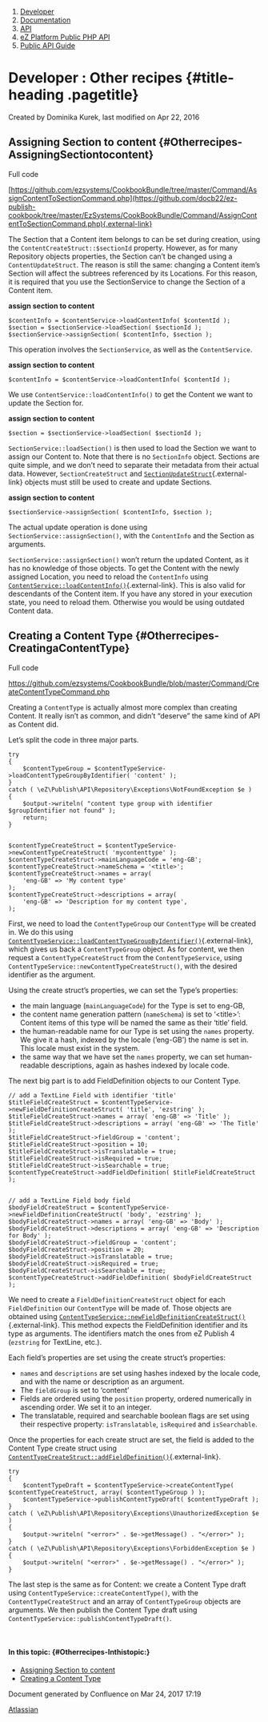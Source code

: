 1.  <span>[Developer](index.html)</span>
2.  <span>[Documentation](Documentation_31429504.html)</span>
3.  <span>[API](API_31429524.html)</span>
4.  <span>[eZ Platform Public PHP
    API](eZ-Platform-Public-PHP-API_31429583.html)</span>
5.  <span>[Public API Guide](Public-API-Guide_31430303.html)</span>

<span id="title-text"> Developer : Other recipes </span> {#title-heading .pagetitle}
========================================================

Created by <span class="author"> Dominika Kurek</span>, last modified on
Apr 22, 2016

Assigning Section to content {#Otherrecipes-AssigningSectiontocontent}
----------------------------

Full code

<span
class="aui-icon aui-icon-small aui-iconfont-info confluence-information-macro-icon"></span>
[https://github.com/ezsystems/CookbookBundle/tree/master/Command/AssignContentToSectionCommand.php](https://github.com/docb22/ez-publish-cookbook/tree/master/EzSystems/CookBookBundle/Command/AssignContentToSectionCommand.php){.external-link}

The Section that a Content item belongs to can be set during creation,
using the `ContentCreateStruct::$sectionId` property. However, as for
many Repository objects properties, the Section can’t be changed using a
`ContentUpdateStruct`. The reason is still the same: changing a Content
item’s Section will affect the subtrees referenced by its Locations. For
this reason, it is required that you use the SectionService to change
the Section of a Content item.

**assign section to content**

~~~~ brush:
$contentInfo = $contentService->loadContentInfo( $contentId );
$section = $sectionService->loadSection( $sectionId );
$sectionService->assignSection( $contentInfo, $section );
~~~~

This operation involves the `SectionService`, as well as the
`ContentService`.

**assign section to content**

~~~~ brush:
$contentInfo = $contentService->loadContentInfo( $contentId );
~~~~

We use `ContentService::loadContentInfo()` to get the Content we want to
update the Section for.

**assign section to content**

~~~~ brush:
$section = $sectionService->loadSection( $sectionId );
~~~~

`SectionService::loadSection()` is then used to load the Section we want
to assign our Content to. Note that there is no `SectionInfo` object.
Sections are quite simple, and we don’t need to separate their metadata
from their actual data. However, `SectionCreateStruct` and
[`SectionUpdateStruct`](http://apidoc.ez.no/sami/trunk/NS/html/eZ/Publish/API/Repository/Values/Content/SectionUpdateStruct.html){.external-link}
objects must still be used to create and update Sections.

**assign section to content**

~~~~ brush:
$sectionService->assignSection( $contentInfo, $section );
~~~~

The actual update operation is done using
`SectionService::assignSection()`, with the `ContentInfo` and the
Section as arguments.

<span
class="aui-icon aui-icon-small aui-iconfont-warning confluence-information-macro-icon"></span>
`SectionService::assignSection()` won’t return the updated Content, as
it has no knowledge of those objects. To get the Content with the newly
assigned Location, you need to reload the `ContentInfo` using
[`ContentService::loadContentInfo()`](http://apidoc.ez.no/sami/trunk/NS/html/eZ/Publish/API/Repository/ContentService.html#method_loadContentInfo){.external-link}.
This is also valid for descendants of the Content item. If you have any
stored in your execution state, you need to reload them. Otherwise you
would be using outdated Content data.

Creating a Content Type {#Otherrecipes-CreatingaContentType}
-----------------------

Full code

<span
class="aui-icon aui-icon-small aui-iconfont-info confluence-information-macro-icon"></span>
<https://github.com/ezsystems/CookbookBundle/blob/master/Command/CreateContentTypeCommand.php>

Creating a `ContentType` is actually almost more complex than creating
Content. It really isn’t as common, and didn’t “deserve” the same kind
of API as Content did.

Let’s split the code in three major parts.

~~~~ brush:
try
{
    $contentTypeGroup = $contentTypeService->loadContentTypeGroupByIdentifier( 'content' );
}
catch ( \eZ\Publish\API\Repository\Exceptions\NotFoundException $e )
{
    $output->writeln( "content type group with identifier $groupIdentifier not found" );
    return;
}


$contentTypeCreateStruct = $contentTypeService->newContentTypeCreateStruct( 'mycontenttype' );
$contentTypeCreateStruct->mainLanguageCode = 'eng-GB';
$contentTypeCreateStruct->nameSchema = '<title>';
$contentTypeCreateStruct->names = array(
    'eng-GB' => 'My content type'
);
$contentTypeCreateStruct->descriptions = array(
    'eng-GB' => 'Description for my content type',
);
~~~~

First, we need to load the `ContentTypeGroup` our `ContentType` will be
created in. We do this using
[`ContentTypeService::loadContentTypeGroupByIdentifier()`](http://apidoc.ez.no/sami/trunk/NS/html/eZ/Publish/API/Repository/ContentTypeService.html#method_loadContentTypeGroupByIdentifier){.external-link},
which gives us back a `ContentTypeGroup` object. As for content, we then
request a `ContentTypeCreateStruct` from the `ContentTypeService`, using
`ContentTypeService::newContentTypeCreateStruct()`, with the desired
identifier as the argument. 

Using the create struct’s properties, we can set the Type’s properties:

-   the main language (`mainLanguageCode`) for the Type is set to
    eng-GB,
-   the content name generation pattern (`nameSchema`) is set to
    ‘&lt;title&gt;’: Content items of this type will be named the same
    as their ‘title’ field.
-   the human-readable name for our Type is set using the
    `names` property. We give it a hash, indexed by the
    locale (’eng-GB’) the name is set in. This locale must exist in
    the system.
-   the same way that we have set the `names` property, we can set
    human-readable descriptions, again as hashes indexed by locale code.

The next big part is to add FieldDefinition objects to our Content Type.

~~~~ brush:
// add a TextLine Field with identifier 'title'
$titleFieldCreateStruct = $contentTypeService->newFieldDefinitionCreateStruct( 'title', 'ezstring' );
$titleFieldCreateStruct->names = array( 'eng-GB' => 'Title' );
$titleFieldCreateStruct->descriptions = array( 'eng-GB' => 'The Title' );
$titleFieldCreateStruct->fieldGroup = 'content';
$titleFieldCreateStruct->position = 10;
$titleFieldCreateStruct->isTranslatable = true;
$titleFieldCreateStruct->isRequired = true;
$titleFieldCreateStruct->isSearchable = true;
$contentTypeCreateStruct->addFieldDefinition( $titleFieldCreateStruct );


// add a TextLine Field body field
$bodyFieldCreateStruct = $contentTypeService->newFieldDefinitionCreateStruct( 'body', 'ezstring' );
$bodyFieldCreateStruct->names = array( 'eng-GB' => 'Body' );
$bodyFieldCreateStruct->descriptions = array( 'eng-GB' => 'Description for Body' );
$bodyFieldCreateStruct->fieldGroup = 'content';
$bodyFieldCreateStruct->position = 20;
$bodyFieldCreateStruct->isTranslatable = true;
$bodyFieldCreateStruct->isRequired = true;
$bodyFieldCreateStruct->isSearchable = true;
$contentTypeCreateStruct->addFieldDefinition( $bodyFieldCreateStruct );
~~~~

We need to create a `FieldDefinitionCreateStruct` object for each
`FieldDefinition` our `ContentType` will be made of. Those objects are
obtained using
[`ContentTypeService::newFieldDefinitionCreateStruct()`](http://apidoc.ez.no/sami/trunk/NS/html/eZ/Publish/API/Repository/ContentTypeService.html#method_newFieldDefinitionCreateStruct){.external-link}.
This method expects the FieldDefinition identifier and its type as
arguments. The identifiers match the ones from eZ Publish 4 (`ezstring`
for TextLine, etc.).

Each field’s properties are set using the create struct’s properties:

-   `names` and `descriptions` are set using hashes indexed by the
    locale code, and with the name or description as an argument.
-   The `fieldGroup` is set to ‘content’
-   Fields are ordered using the `position` property, ordered
    numerically in ascending order. We set it to an integer.
-   The translatable, required and searchable boolean flags are set
    using their respective property: `isTranslatable`, `isRequired` and
    `isSearchable`.

Once the properties for each create struct are set, the field is added
to the Content Type create struct using
[`ContentTypeCreateStruct::addFieldDefinition()`](http://apidoc.ez.no/sami/trunk/NS/html/eZ/Publish/API/Repository/Values/ContentType/ContentTypeCreateStruct.html#method_addFieldDefinition){.external-link}.

~~~~ brush:
try
{
    $contentTypeDraft = $contentTypeService->createContentType( $contentTypeCreateStruct, array( $contentTypeGroup ) );
    $contentTypeService->publishContentTypeDraft( $contentTypeDraft );
}
catch ( \eZ\Publish\API\Repository\Exceptions\UnauthorizedException $e )
{
    $output->writeln( "<error>" . $e->getMessage() . "</error>" );
}
catch ( \eZ\Publish\API\Repository\Exceptions\ForbiddenException $e )
{
    $output->writeln( "<error>" . $e->getMessage() . "</error>" );
}
~~~~

The last step is the same as for Content: we create a Content Type draft
using `ContentTypeService::createContentType()`, with the
`ContentTypeCreateStruct` and an array of `ContentTypeGroup` objects are
arguments. We then publish the Content Type draft using
`ContentTypeService::publishContentTypeDraft()`.

 

#### In this topic: {#Otherrecipes-Inthistopic:}

-   [Assigning Section to
    content](#Otherrecipes-AssigningSectiontocontent)
-   [Creating a Content Type](#Otherrecipes-CreatingaContentType)

Document generated by Confluence on Mar 24, 2017 17:19

[Atlassian](http://www.atlassian.com/)


